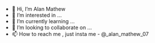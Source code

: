 - 👋 Hi, I’m Alan Mathew
- 👀 I’m interested in ...
- 🌱 I’m currently learning ...
- 💞️ I’m looking to collaborate on ...
- 📫 How to reach me , just insta me - @_alan_mathew_07

<!---
alanmathew17082007/alanmathew17082007 is a ✨ special ✨ repository because its `README.md` (this file) appears on your GitHub profile.
You can click the Preview link to take a look at your changes.
--->
